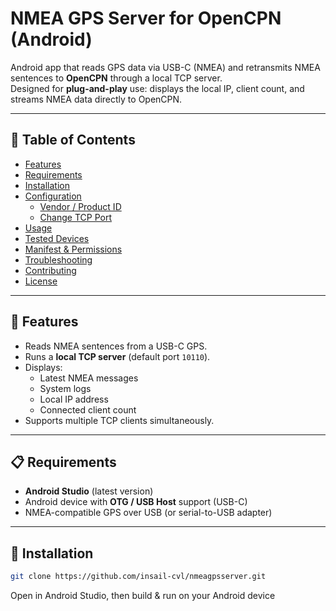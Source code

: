 # NMEA GPS Server for OpenCPN (Android)

Android app that reads GPS data via USB-C (NMEA) and retransmits NMEA sentences to **OpenCPN** through a local TCP server.  
Designed for **plug-and-play** use: displays the local IP, client count, and streams NMEA data directly to OpenCPN.

---

## 📑 Table of Contents

- [Features](#features)
- [Requirements](#requirements)
- [Installation](#installation)
- [Configuration](#configuration)
  - [Vendor / Product ID](#vendor--product-id)
  - [Change TCP Port](#change-tcp-port)
- [Usage](#usage)
- [Tested Devices](#tested-devices)
- [Manifest & Permissions](#manifest--permissions)
- [Troubleshooting](#troubleshooting)
- [Contributing](#contributing)
- [License](#license)

---

## 🚀 Features

- Reads NMEA sentences from a USB-C GPS.
- Runs a **local TCP server** (default port `10110`).
- Displays:
  - Latest NMEA messages
  - System logs
  - Local IP address
  - Connected client count
- Supports multiple TCP clients simultaneously.

---

## 📋 Requirements

- **Android Studio** (latest version)
- Android device with **OTG / USB Host** support (USB-C)
- NMEA-compatible GPS over USB (or serial-to-USB adapter)

---

## 🔧 Installation

```bash
git clone https://github.com/insail-cvl/nmeagpsserver.git
```
Open in Android Studio, then build & run on your Android device